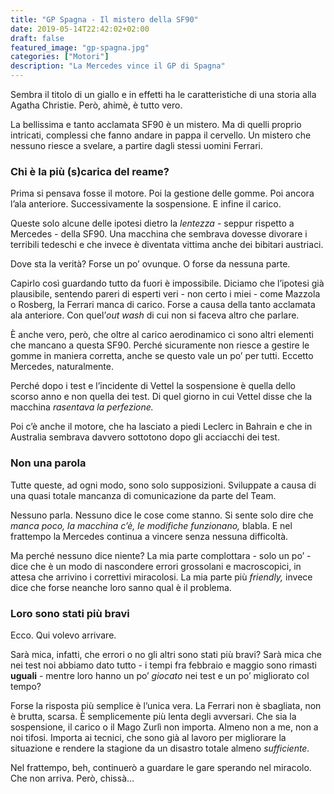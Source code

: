```yaml
---
title: "GP Spagna - Il mistero della SF90"
date: 2019-05-14T22:42:02+02:00
draft: false
featured_image: "gp-spagna.jpg"
categories: ["Motori"]
description: "La Mercedes vince il GP di Spagna"
---
```


Sembra il titolo di un giallo e in effetti ha le caratteristiche di una storia alla Agatha Christie. Però, ahimè, è tutto vero. 

La bellissima e tanto acclamata SF90 è un mistero. Ma di quelli proprio intricati, complessi che fanno andare in pappa il cervello. Un mistero che nessuno riesce a svelare, a partire dagli stessi uomini Ferrari. 

### Chi è la più (s)carica del reame?
Prima si pensava fosse il motore. Poi la gestione delle gomme. Poi ancora l’ala anteriore. Successivamente la sospensione. E infine il carico. 

Queste solo alcune delle ipotesi dietro la *lentezza* - seppur rispetto a Mercedes - della SF90. Una macchina che sembrava dovesse divorare i terribili tedeschi e che invece  è diventata vittima anche dei bibitari austriaci. 

Dove sta la verità? Forse un po’ ovunque. O forse da nessuna parte. 

Capirlo così guardando tutto da fuori è impossibile. Diciamo che l’ipotesi già plausibile, sentendo pareri di esperti veri - non certo i miei - come Mazzola o Rosberg, la Ferrari manca di carico. Forse a causa della tanto acclamata ala anteriore. Con quel’*out wash* di cui non si faceva altro che parlare.

È anche vero, però, che oltre al carico aerodinamico ci sono altri elementi che mancano a questa SF90. Perché sicuramente non riesce a gestire le gomme in maniera corretta, anche se questo vale un po’ per tutti. Eccetto Mercedes, naturalmente. 

Perché dopo i test e l’incidente di Vettel la sospensione è quella dello scorso anno e non quella dei test. Di quel giorno in cui Vettel disse che la macchina *rasentava la perfezione.*

Poi c’è anche il motore, che ha lasciato a piedi Leclerc in Bahrain e che in Australia sembrava davvero sottotono dopo gli acciacchi dei test. 

### Non una parola
Tutte queste, ad ogni modo, sono solo supposizioni. Sviluppate a causa di una quasi totale mancanza di comunicazione da parte del Team. 

Nessuno parla. Nessuno dice le cose come stanno. Si sente solo dire che *manca poco, la macchina c’è, le modifiche funzionano,* blabla. E nel frattempo la Mercedes continua a vincere senza nessuna difficoltà. 

Ma perché nessuno dice niente? La mia parte complottara - solo un po’ - dice che è un modo di nascondere errori grossolani e macroscopici, in attesa che arrivino i correttivi miracolosi. La mia parte più *friendly,* invece dice che forse neanche loro sanno qual è il problema. 

### Loro sono stati più bravi

Ecco. Qui volevo arrivare. 

Sarà mica, infatti, che errori o no gli altri sono stati più bravi? Sarà mica che nei test noi abbiamo dato tutto - i tempi fra febbraio e maggio sono rimasti **uguali** - mentre loro hanno un po’ *giocato* nei test e un po’ migliorato col tempo? 

Forse la risposta più semplice è l’unica vera. La Ferrari non è sbagliata, non è brutta, scarsa. È semplicemente più lenta degli avversari. Che sia la sospensione, il carico o il Mago Zurlì non importa. Almeno non a me, non a noi tifosi. Importa ai tecnici, che sono già al lavoro per migliorare la situazione e rendere la stagione da un disastro totale almeno *sufficiente.*

Nel frattempo, beh, continuerò a guardare le gare sperando nel miracolo. Che non arriva. Però, chissà…
